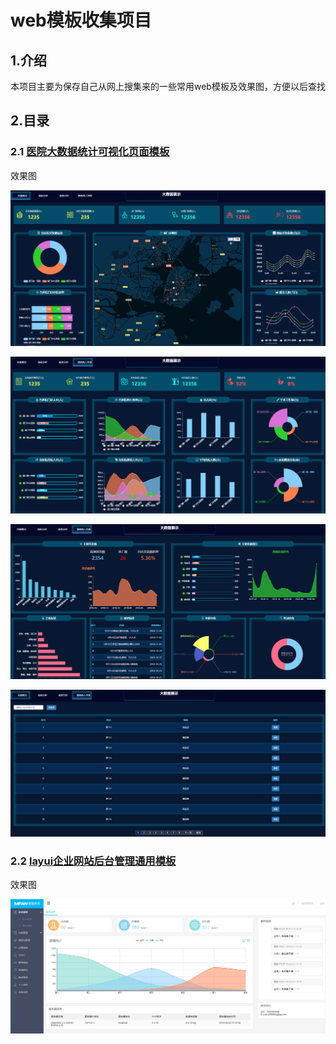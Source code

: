 # web模板收集项目

## 1.介绍
本项目主要为保存自己从网上搜集来的一些常用web模板及效果图，方便以后查找

## 2.目录
### 2.1 [医院大数据统计可视化页面模板](https://github.com/chongwangcc/web_templates/tree/master/%E5%8C%BB%E9%99%A2%E5%A4%A7%E6%95%B0%E6%8D%AE%E7%BB%9F%E8%AE%A1%E5%8F%AF%E8%A7%86%E5%8C%96%E9%A1%B5%E9%9D%A2%E6%A8%A1%E6%9D%BF)
效果图

![avatar](./images/2.1_医院大数据统计可视化页面模板/b1.PNG)

![avatar](./images/2.1_医院大数据统计可视化页面模板/b2.PNG)

![avatar](./images/2.1_医院大数据统计可视化页面模板/b3.PNG)

![avatar](./images/2.1_医院大数据统计可视化页面模板/b4.PNG)

### 2.2 [layui企业网站后台管理通用模板](https://github.com/chongwangcc/web_templates/tree/master/%E5%8C%BB%E9%99%A2%E5%A4%A7%E6%95%B0%E6%8D%AE%E7%BB%9F%E8%AE%A1%E5%8F%AF%E8%A7%86%E5%8C%96%E9%A1%B5%E9%9D%A2%E6%A8%A1%E6%9D%BF)
效果图

![avatar](./images/2.2_layui企业网站后台管理通用模板/b1.PNG)

